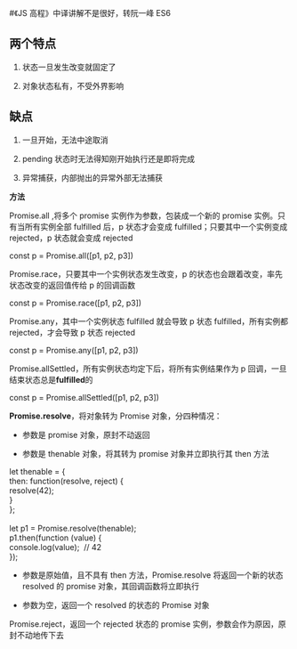 #《JS 高程》中译讲解不是很好，转阮一峰 ES6

## 两个特点

1. 状态一旦发生改变就固定了
		
2. 对象状态私有，不受外界影响
		

## 缺点

1. 一旦开始，无法中途取消
		
2. pending 状态时无法得知刚开始执行还是即将完成
		
3. 异常捕获，内部抛出的异常外部无法捕获
		

**方法**

Promise.all ,将多个 promise 实例作为参数，包装成一个新的 promise 实例。只有当所有实例全部 fulfilled 后，p 状态才会变成 fulfilled；只要其中一个实例变成 rejected，p 状态就会变成 rejected

const p = Promise.all([p1, p2, p3])

Promise.race，只要其中一个实例状态发生改变，p 的状态也会跟着改变，率先状态改变的返回值传给 p 的回调函数

const p = Promise.race([p1, p2, p3])

Promise.any，其中一个实例状态 fulfilled 就会导致 p 状态 fulfilled，所有实例都 rejected，才会导致 p 状态 rejected

const p = Promise.any([p1, p2, p3])

Promise.allSettled，所有实例状态均定下后，将所有实例结果作为 p 回调，一旦结束状态总是**fulfilled**的

const p = Promise.allSettled([p1, p2, p3])

**Promise.resolve**，将对象转为 Promise 对象，分四种情况：

- 参数是 promise 对象，原封不动返回
		
- 参数是 thenable 对象，将其转为 promise 对象并立即执行其 then 方法
		

let thenable = {  
 then: function(resolve, reject) {  
 resolve(42);  
 }  
};  
​  
let p1 = Promise.resolve(thenable);  
p1.then(function (value) {  
 console.log(value);  // 42  
});

- 参数是原始值，且不具有 then 方法，Promise.resolve 将返回一个新的状态 resolved 的 promise 对象，其回调函数将立即执行
		
- 参数为空，返回一个 resolved 的状态的 Promise 对象
		

Promise.reject，返回一个 rejected 状态的 promise 实例，参数会作为原因，原封不动地传下去
